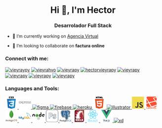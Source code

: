 <h1 align="center">Hi 👋, I'm Hector</h1>
<h3 align="center">Desarrolador Full Stack</h3>

- 🔭 I’m currently working on [Agencia Virtual](https://agenciavirtualpy.com/)

- 👯 I’m looking to collaborate on **factura online**

<h3 align="left">Connect with me:</h3>
<p align="left">
<a href="https://codepen.io/vieyraypy" target="blank"><img align="center" src="https://cdn.jsdelivr.net/npm/simple-icons@3.0.1/icons/codepen.svg" alt="vieyraypy" height="30" width="40" /></a>
<a href="https://twitter.com/vieyrahvo" target="blank"><img align="center" src="https://cdn.jsdelivr.net/npm/simple-icons@3.0.1/icons/twitter.svg" alt="vieyrahvo" height="30" width="40" /></a>
<a href="https://linkedin.com/in/vieyrapy" target="blank"><img align="center" src="https://cdn.jsdelivr.net/npm/simple-icons@3.0.1/icons/linkedin.svg" alt="vieyrapy" height="30" width="40" /></a>
<a href="https://fb.com/hectorvieyrapy" target="blank"><img align="center" src="https://cdn.jsdelivr.net/npm/simple-icons@3.0.1/icons/facebook.svg" alt="hectorvieyrapy" height="30" width="40" /></a>
<a href="https://instagram.com/vieyrapy" target="blank"><img align="center" src="https://cdn.jsdelivr.net/npm/simple-icons@3.0.1/icons/instagram.svg" alt="vieyrapy" height="30" width="40" /></a>
<a href="https://www.behance.net/vieyrapy" target="blank"><img align="center" src="https://cdn.jsdelivr.net/npm/simple-icons@3.0.1/icons/behance.svg" alt="vieyrapy" height="30" width="40" /></a>
<a href="https://www.youtube.com/c/vieyrapy" target="blank"><img align="center" src="https://cdn.jsdelivr.net/npm/simple-icons@3.0.1/icons/youtube.svg" alt="vieyrapy" height="30" width="40" /></a>
<a href="https://discord.gg/vieyrapy" target="blank"><img align="center" src="https://cdn.jsdelivr.net/npm/simple-icons@3.0.1/icons/discord.svg" alt="vieyrapy" height="30" width="40" /></a>
</p>

<h3 align="left">Languages and Tools:</h3>
<p align="left"> <a href="https://www.w3schools.com/css/" target="_blank"> <img src="https://raw.githubusercontent.com/devicons/devicon/master/icons/css3/css3-original-wordmark.svg" alt="css3" width="40" height="40"/> </a> <a href="https://expressjs.com" target="_blank"> <img src="https://raw.githubusercontent.com/devicons/devicon/master/icons/express/express-original-wordmark.svg" alt="express" width="40" height="40"/> </a> <a href="https://www.figma.com/" target="_blank"> <img src="https://www.vectorlogo.zone/logos/figma/figma-icon.svg" alt="figma" width="40" height="40"/> </a> <a href="https://firebase.google.com/" target="_blank"> <img src="https://www.vectorlogo.zone/logos/firebase/firebase-icon.svg" alt="firebase" width="40" height="40"/> </a> <a href="https://heroku.com" target="_blank"> <img src="https://www.vectorlogo.zone/logos/heroku/heroku-icon.svg" alt="heroku" width="40" height="40"/> </a> <a href="https://www.w3.org/html/" target="_blank"> <img src="https://raw.githubusercontent.com/devicons/devicon/master/icons/html5/html5-original-wordmark.svg" alt="html5" width="40" height="40"/> </a> <a href="https://www.adobe.com/in/products/illustrator.html" target="_blank"> <img src="https://www.vectorlogo.zone/logos/adobe_illustrator/adobe_illustrator-icon.svg" alt="illustrator" width="40" height="40"/> </a> <a href="https://developer.mozilla.org/en-US/docs/Web/JavaScript" target="_blank"> <img src="https://raw.githubusercontent.com/devicons/devicon/master/icons/javascript/javascript-original.svg" alt="javascript" width="40" height="40"/> </a> <a href="https://laravel.com/" target="_blank"> <img src="https://raw.githubusercontent.com/devicons/devicon/master/icons/laravel/laravel-plain-wordmark.svg" alt="laravel" width="40" height="40"/> </a> <a href="https://www.mongodb.com/" target="_blank"> <img src="https://raw.githubusercontent.com/devicons/devicon/master/icons/mongodb/mongodb-original-wordmark.svg" alt="mongodb" width="40" height="40"/> </a> <a href="https://www.mysql.com/" target="_blank"> <img src="https://raw.githubusercontent.com/devicons/devicon/master/icons/mysql/mysql-original-wordmark.svg" alt="mysql" width="40" height="40"/> </a> <a href="https://nodejs.org" target="_blank"> <img src="https://raw.githubusercontent.com/devicons/devicon/master/icons/nodejs/nodejs-original-wordmark.svg" alt="nodejs" width="40" height="40"/> </a> <a href="https://www.photoshop.com/en" target="_blank"> <img src="https://raw.githubusercontent.com/devicons/devicon/master/icons/photoshop/photoshop-line.svg" alt="photoshop" width="40" height="40"/> </a> <a href="https://www.postgresql.org" target="_blank"> <img src="https://raw.githubusercontent.com/devicons/devicon/master/icons/postgresql/postgresql-original-wordmark.svg" alt="postgresql" width="40" height="40"/> </a> <a href="https://rubyonrails.org" target="_blank"> <img src="https://raw.githubusercontent.com/devicons/devicon/master/icons/rails/rails-original-wordmark.svg" alt="rails" width="40" height="40"/> </a> <a href="https://reactjs.org/" target="_blank"> <img src="https://raw.githubusercontent.com/devicons/devicon/master/icons/react/react-original-wordmark.svg" alt="react" width="40" height="40"/> </a> <a href="https://vuejs.org/" target="_blank"> <img src="https://raw.githubusercontent.com/devicons/devicon/master/icons/vuejs/vuejs-original-wordmark.svg" alt="vuejs" width="40" height="40"/> </a> <a href="https://www.adobe.com/products/xd.html" target="_blank"> <img src="https://cdn.worldvectorlogo.com/logos/adobe-xd.svg" alt="xd" width="40" height="40"/> </a> </p>

